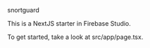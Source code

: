 snortguard


This is a NextJS starter in Firebase Studio.

To get started, take a look at src/app/page.tsx.
